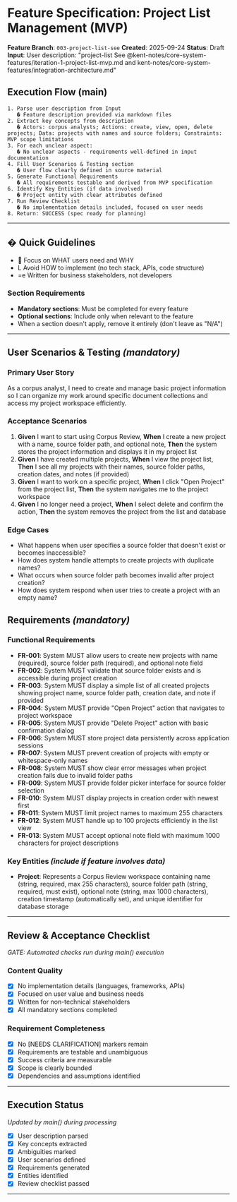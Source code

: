 # Feature Specification: Project List Management (MVP)

**Feature Branch**: `003-project-list-see`
**Created**: 2025-09-24
**Status**: Draft
**Input**: User description: "project-list See @kent-notes/core-system-features/iteration-1-project-list-mvp.md  and kent-notes/core-system-features/integration-architecture.md"

## Execution Flow (main)
```
1. Parse user description from Input
   � Feature description provided via markdown files
2. Extract key concepts from description
   � Actors: corpus analysts; Actions: create, view, open, delete projects; Data: projects with names and source folders; Constraints: MVP scope limitations
3. For each unclear aspect:
   � No unclear aspects - requirements well-defined in input documentation
4. Fill User Scenarios & Testing section
   � User flow clearly defined in source material
5. Generate Functional Requirements
   � All requirements testable and derived from MVP specification
6. Identify Key Entities (if data involved)
   � Project entity with clear attributes defined
7. Run Review Checklist
   � No implementation details included, focused on user needs
8. Return: SUCCESS (spec ready for planning)
```

---

## � Quick Guidelines
-  Focus on WHAT users need and WHY
- L Avoid HOW to implement (no tech stack, APIs, code structure)
- =e Written for business stakeholders, not developers

### Section Requirements
- **Mandatory sections**: Must be completed for every feature
- **Optional sections**: Include only when relevant to the feature
- When a section doesn't apply, remove it entirely (don't leave as "N/A")

---

## User Scenarios & Testing *(mandatory)*

### Primary User Story
As a corpus analyst, I need to create and manage basic project information so I can organize my work around specific document collections and access my project workspace efficiently.

### Acceptance Scenarios
1. **Given** I want to start using Corpus Review, **When** I create a new project with a name, source folder path, and optional note, **Then** the system stores the project information and displays it in my project list
2. **Given** I have created multiple projects, **When** I view the project list, **Then** I see all my projects with their names, source folder paths, creation dates, and notes (if provided)
3. **Given** I want to work on a specific project, **When** I click "Open Project" from the project list, **Then** the system navigates me to the project workspace
4. **Given** I no longer need a project, **When** I select delete and confirm the action, **Then** the system removes the project from the list and database

### Edge Cases
- What happens when user specifies a source folder that doesn't exist or becomes inaccessible?
- How does system handle attempts to create projects with duplicate names?
- What occurs when source folder path becomes invalid after project creation?
- How does system respond when user tries to create a project with an empty name?

## Requirements *(mandatory)*

### Functional Requirements
- **FR-001**: System MUST allow users to create new projects with name (required), source folder path (required), and optional note field
- **FR-002**: System MUST validate that source folder exists and is accessible during project creation
- **FR-003**: System MUST display a simple list of all created projects showing project name, source folder path, creation date, and note if provided
- **FR-004**: System MUST provide "Open Project" action that navigates to project workspace
- **FR-005**: System MUST provide "Delete Project" action with basic confirmation dialog
- **FR-006**: System MUST store project data persistently across application sessions
- **FR-007**: System MUST prevent creation of projects with empty or whitespace-only names
- **FR-008**: System MUST show clear error messages when project creation fails due to invalid folder paths
- **FR-009**: System MUST provide folder picker interface for source folder selection
- **FR-010**: System MUST display projects in creation order with newest first
- **FR-011**: System MUST limit project names to maximum 255 characters
- **FR-012**: System MUST handle up to 100 projects efficiently in the list view
- **FR-013**: System MUST accept optional note field with maximum 1000 characters for project descriptions

### Key Entities *(include if feature involves data)*
- **Project**: Represents a Corpus Review workspace containing name (string, required, max 255 characters), source folder path (string, required, must exist), optional note (string, max 1000 characters), creation timestamp (automatically set), and unique identifier for database storage

---

## Review & Acceptance Checklist
*GATE: Automated checks run during main() execution*

### Content Quality
- [x] No implementation details (languages, frameworks, APIs)
- [x] Focused on user value and business needs
- [x] Written for non-technical stakeholders
- [x] All mandatory sections completed

### Requirement Completeness
- [x] No [NEEDS CLARIFICATION] markers remain
- [x] Requirements are testable and unambiguous
- [x] Success criteria are measurable
- [x] Scope is clearly bounded
- [x] Dependencies and assumptions identified

---

## Execution Status
*Updated by main() during processing*

- [x] User description parsed
- [x] Key concepts extracted
- [x] Ambiguities marked
- [x] User scenarios defined
- [x] Requirements generated
- [x] Entities identified
- [x] Review checklist passed

---